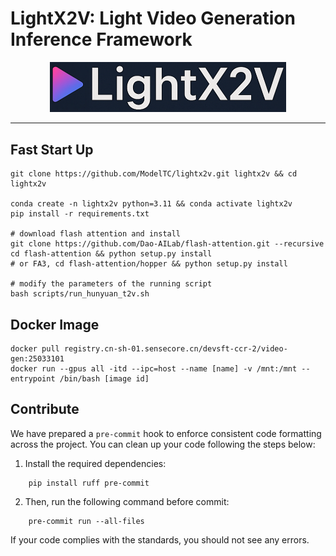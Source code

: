 # LightX2V: Light Video Generation Inference Framework

<div align="center">
  <picture>
    <img alt="LightLLM" src="assets/img_lightx2v.jpg" width=75%>
  </picture>
</div>

--------------------------------------------------------------------------------

## Fast Start Up

```shell
git clone https://github.com/ModelTC/lightx2v.git lightx2v && cd lightx2v

conda create -n lightx2v python=3.11 && conda activate lightx2v
pip install -r requirements.txt

# download flash attention and install
git clone https://github.com/Dao-AILab/flash-attention.git --recursive
cd flash-attention && python setup.py install
# or FA3, cd flash-attention/hopper && python setup.py install

# modify the parameters of the running script
bash scripts/run_hunyuan_t2v.sh
```

## Docker Image

```shell
docker pull registry.cn-sh-01.sensecore.cn/devsft-ccr-2/video-gen:25033101
docker run --gpus all -itd --ipc=host --name [name] -v /mnt:/mnt --entrypoint /bin/bash [image id]
```

## Contribute

We have prepared a `pre-commit` hook to enforce consistent code formatting across the project. You can clean up your code following the steps below:

1. Install the required dependencies:

```shell
    pip install ruff pre-commit
```

2. Then, run the following command before commit:

```shell
    pre-commit run --all-files
```

If your code complies with the standards, you should not see any errors.
